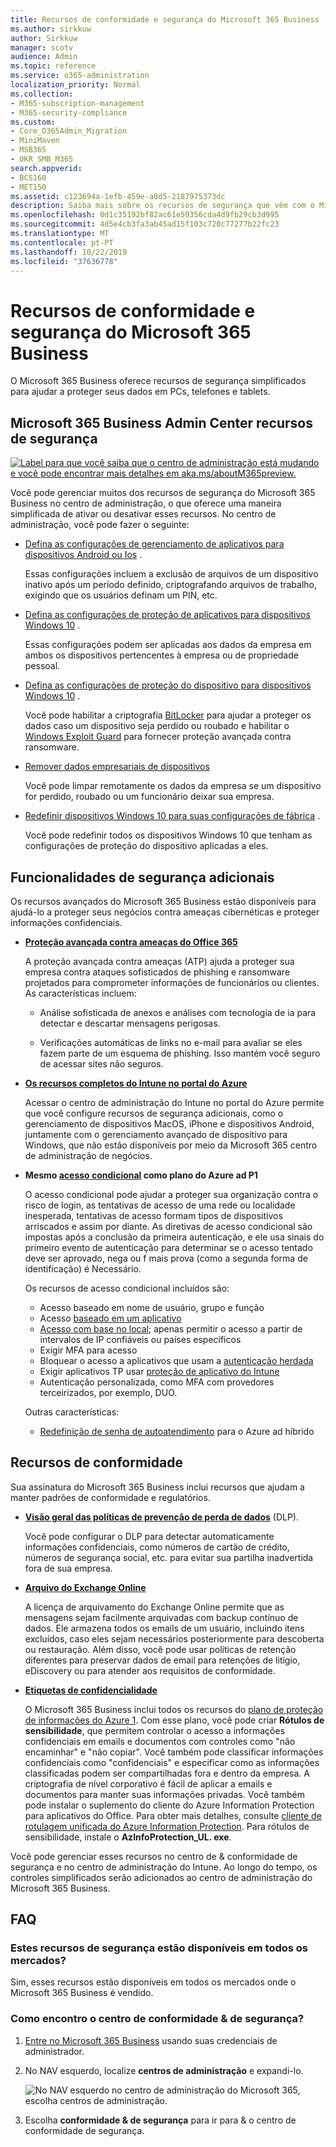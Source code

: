 ```yaml
---
title: Recursos de conformidade e segurança do Microsoft 365 Business
ms.author: sirkkuw
author: Sirkkuw
manager: scotv
audience: Admin
ms.topic: reference
ms.service: o365-administration
localization_priority: Normal
ms.collection:
- M365-subscription-management
- M365-security-compliance
ms.custom:
- Core_O365Admin_Migration
- MiniMaven
- MSB365
- OKR_SMB_M365
search.appverid:
- BCS160
- MET150
ms.assetid: c123694a-1efb-459e-a8d5-2187975373dc
description: Saiba mais sobre os recursos de segurança que vêm com o Microsoft 365 Business.
ms.openlocfilehash: 0d1c35192bf82ac61e59356cda4d9fb29cb3d995
ms.sourcegitcommit: 4d5e4cb3fa3ab45ad15f103c720c77277b22fc23
ms.translationtype: MT
ms.contentlocale: pt-PT
ms.lasthandoff: 10/22/2019
ms.locfileid: "37636778"
---
```

# <a name="microsoft-365-business-security-and-compliance-features"></a>Recursos de conformidade e segurança do Microsoft 365 Business

O Microsoft 365 Business oferece recursos de segurança simplificados para ajudar a proteger seus dados em PCs, telefones e tablets.
    
## <a name="microsoft-365-business-admin-center-security-features"></a>Microsoft 365 Business Admin Center recursos de segurança

[![Label para que você saiba que o centro de administração está mudando e você pode encontrar mais detalhes em aka.ms/aboutM365preview.](media/m365admincenterchanging.png)](https://docs.microsoft.com/office365/admin/microsoft-365-admin-center-preview)

Você pode gerenciar muitos dos recursos de segurança do Microsoft 365 Business no centro de administração, o que oferece uma maneira simplificada de ativar ou desativar esses recursos. No centro de administração, você pode fazer o seguinte:
  
  
- [Defina as configurações de gerenciamento de aplicativos para dispositivos Android ou Ios](app-protection-settings-for-android-and-ios.md) . 
    
    Essas configurações incluem a exclusão de arquivos de um dispositivo inativo após um período definido, criptografando arquivos de trabalho, exigindo que os usuários definam um PIN, etc.
    
- [Defina as configurações de proteção de aplicativos para dispositivos Windows 10](protection-settings-for-windows-10-devices.md) . 
    
    Essas configurações podem ser aplicadas aos dados da empresa em ambos os dispositivos pertencentes à empresa ou de propriedade pessoal.
    
- [Defina as configurações de proteção do dispositivo para dispositivos Windows 10](protection-settings-for-windows-10-pcs.md) . 
    
    Você pode habilitar a criptografia [BitLocker](https://go.microsoft.com/fwlink/p/?linkid=871405) para ajudar a proteger os dados caso um dispositivo seja perdido ou roubado e habilitar o [Windows Exploit Guard](https://docs.microsoft.com/windows/security/threat-protection/microsoft-defender-atp/enable-exploit-protection) para fornecer proteção avançada contra ransomware. 
    
- [Remover dados empresariais de dispositivos](remove-company-data.md)
    
    Você pode limpar remotamente os dados da empresa se um dispositivo for perdido, roubado ou um funcionário deixar sua empresa.
    
- [Redefinir dispositivos Windows 10 para suas configurações de fábrica](reset-devices-to-factory-settings.md) . 
    
    Você pode redefinir todos os dispositivos Windows 10 que tenham as configurações de proteção do dispositivo aplicadas a eles.
    
## <a name="additional-security-features"></a>Funcionalidades de segurança adicionais 

Os recursos avançados do Microsoft 365 Business estão disponíveis para ajudá-lo a proteger seus negócios contra ameaças cibernéticas e proteger informações confidenciais.
  
- **[Proteção avançada contra ameaças do Office 365](https://support.office.com/article/e100fe7c-f2a1-4b7d-9e08-622330b83653)**
    
    A proteção avançada contra ameaças (ATP) ajuda a proteger sua empresa contra ataques sofisticados de phishing e ransomware projetados para comprometer informações de funcionários ou clientes. As características incluem:
    
  - Análise sofisticada de anexos e análises com tecnologia de ia para detectar e descartar mensagens perigosas.
    
  - Verificações automáticas de links no e-mail para avaliar se eles fazem parte de um esquema de phishing. Isso mantém você seguro de acessar sites não seguros.

- **[Os recursos completos do Intune no portal do Azure](https://go.microsoft.com/fwlink/p/?linkid=871403)**
    
    Acessar o centro de administração do Intune no portal do Azure permite que você configure recursos de segurança adicionais, como o gerenciamento de dispositivos MacOS, iPhone e dispositivos Android, juntamente com o gerenciamento avançado de dispositivo para Windows, que não estão disponíveis por meio da Microsoft 365 centro de administração de negócios.
- **Mesmo [acesso condicional](https://docs.microsoft.com/en-us/azure/active-directory/conditional-access/overview) como plano do Azure ad P1**

    O acesso condicional pode ajudar a proteger sua organização contra o risco de login, as tentativas de acesso de uma rede ou localidade inesperada, tentativas de acesso formam tipos de dispositivos arriscados e assim por diante. As diretivas de acesso condicional são impostas após a conclusão da primeira autenticação, e ele usa sinais do primeiro evento de autenticação para determinar se o acesso tentado deve ser aprovado, nega ou f mais prova (como a segunda forma de identificação) é Necessário.

    Os recursos de acesso condicional incluídos são:

    - Acesso baseado em nome de usuário, grupo e função
    - Acesso [baseado em um aplicativo](https://docs.microsoft.com/azure/active-directory/conditional-access/app-based-conditional-access) 
    - [Acesso com base no local](https://docs.microsoft.com/azure/active-directory/authentication/howto-registration-mfa-sspr-combined#conditional-access-policies-for-combined-registration);  apenas permitir o acesso a partir de intervalos de IP confiáveis ou países específicos 
    - Exigir MFA para acesso
    - Bloquear o acesso a aplicativos que usam a [autenticação herdada](https://docs.microsoft.com/azure/active-directory/conditional-access/block-legacy-authentication)
    - Exigir aplicativos TP usar [proteção de aplicativo do Intune](https://docs.microsoft.com/azure/active-directory/conditional-access/app-protection-based-conditional-access)
    - Autenticação personalizada, como MFA com provedores terceirizados, por exemplo, DUO.
   
    Outras características:
    - [Redefinição de senha de autoatendimento](https://docs.microsoft.com/azure/active-directory/authentication/concept-sspr-customization) para o Azure ad híbrido
    
## <a name="compliance-features"></a>Recursos de conformidade

Sua assinatura do Microsoft 365 Business inclui recursos que ajudam a manter padrões de conformidade e regulatórios.

- **[Visão geral das políticas de prevenção de perda de dados](https://support.office.com/article/1966b2a7-d1e2-4d92-ab61-42efbb137f5e)** (DLP). 
    
    Você pode configurar o DLP para detectar automaticamente informações confidenciais, como números de cartão de crédito, números de segurança social, etc. para evitar sua partilha inadvertida fora de sua empresa.
    
- **[Arquivo do Exchange Online](https://products.office.com/exchange/microsoft-exchange-online-archiving-email)**
    
    A licença de arquivamento do Exchange Online permite que as mensagens sejam facilmente arquivadas com backup contínuo de dados. Ele armazena todos os emails de um usuário, incluindo itens excluídos, caso eles sejam necessários posteriormente para descoberta ou restauração. Além disso, você pode usar políticas de retenção diferentes para preservar dados de email para retenções de litígio, eDiscovery ou para atender aos requisitos de conformidade.
    
- **[Etiquetas de confidencialidade](https://docs.microsoft.com/microsoft-365/compliance/sensitivity-labels)**

   O Microsoft 365 Business inclui todos os recursos do [plano de proteção de informações do Azure 1](https://go.microsoft.com/fwlink/p/?linkid=871407). Com esse plano, você pode criar **Rótulos de sensibilidade**, que permitem controlar o acesso a informações confidenciais em emails e documentos com controles como "não encaminhar" e "não copiar". Você também pode classificar informações confidenciais como "confidenciais" e especificar como as informações classificadas podem ser compartilhadas fora e dentro da empresa. A criptografia de nível corporativo é fácil de aplicar a emails e documentos para manter suas informações privadas. Você também pode instalar o suplemento do cliente do Azure Information Protection para aplicativos do Office. Para obter mais detalhes, consulte [cliente de rotulagem unificada do Azure Information Protection](https://docs.microsoft.com/azure/information-protection/rms-client/unifiedlabelingclient-version-release-history). Para rótulos de sensibilidade, instale o **AzInfoProtection_UL. exe**.

Você pode gerenciar esses recursos no centro de &amp; conformidade de segurança e no centro de administração do Intune. Ao longo do tempo, os controles simplificados serão adicionados ao centro de administração do Microsoft 365 Business.
  
    
## <a name="faq"></a>FAQ

 ### <a name="are-these-security-features-available-in-all-markets"></a>Estes recursos de segurança estão disponíveis em todos os mercados?
  
Sim, esses recursos estão disponíveis em todos os mercados onde o Microsoft 365 Business é vendido.
  
### <a name="how-do-i-find-the-security-amp-compliance-center"></a>Como encontro o centro de conformidade &amp; de segurança?
  
1. [Entre no Microsoft 365 Business](https://portal.microsoft.com/) usando suas credenciais de administrador. 
    
2. No NAV esquerdo, localize **centros de administração** e expandi-lo. 
    
    ![No NAV esquerdo no centro de administração do Microsoft 365, escolha centros de administração.](media/fa4484f8-c637-45fd-a7bd-bdb3abfd6c03.png)
  
3. Escolha **conformidade &amp; de segurança** para ir para &amp; o centro de conformidade de segurança.
